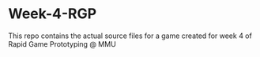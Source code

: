 # Week-4-RGP
This repo contains the actual source files for a game created for week 4 of Rapid Game Prototyping @ MMU
